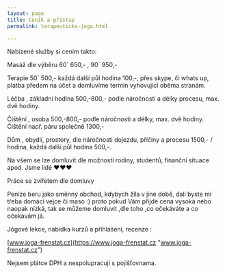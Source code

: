 ```yaml
---
layout: page
title: Ceník a přístup
permalink: terapeuticka-joga.html

---
```

Nabízené služby si cením takto:

Masáž dle výběru 60´ 650,- , 90´ 950,-

Terapie 50´ 500,- každá další půl hodina 100,-, přes skype, či whats up, platba předem na účet a domluvíme termín vyhovující oběma stranám.

Léčba , základní hodina 500,-800,- podle náročnosti a délky procesu, max. dvě hodiny.

Čištění , osoba 500,-800,- podle náročnosti a délky, max. dvě hodiny. Čištění např. páru společně 1300,- 

Dům , obydlí, prostory, dle náročnosti dojezdu, příčiny a procesu 1500,- / hodina, každá další půl hodina 500,-.

Na všem se lze domluvit dle možností rodiny, studentů, finanční situace apod. Jsme lidé ♥♥♥

Práce se zvířetem dle domluvy

Peníze beru jako směnný obchod, kdybych žila v jiné době, dali byste mi třeba domácí vejce či maso :) proto pokud Vám přijde cena vysoká nebo naopak nízká, tak se můžeme domluvit ,dle toho ,co očekáváte a co očekávám já.

Jógové lekce, nabídka kurzů a přihlášení, recenze :

[www.joga-frenstat.cz](https://www.joga-frenstat.cz "www.joga-frenstat.cz")

Nejsem plátce DPH a nespolupracuji s pojišťovnama.